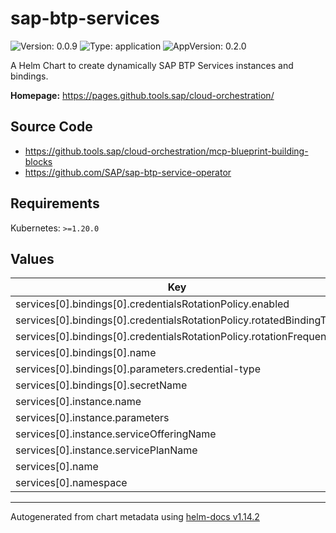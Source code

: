 

# sap-btp-services

![Version: 0.0.9](https://img.shields.io/badge/Version-0.0.9-informational?style=flat-square) ![Type: application](https://img.shields.io/badge/Type-application-informational?style=flat-square) ![AppVersion: 0.2.0](https://img.shields.io/badge/AppVersion-0.2.0-informational?style=flat-square)

A Helm Chart to create dynamically SAP BTP Services instances and bindings.

**Homepage:** <https://pages.github.tools.sap/cloud-orchestration/>

## Source Code

* <https://github.tools.sap/cloud-orchestration/mcp-blueprint-building-blocks>
* <https://github.com/SAP/sap-btp-service-operator>

## Requirements

Kubernetes: `>=1.20.0`

## Values

| Key | Type | Default | Description |
|-----|------|---------|-------------|
| services[0].bindings[0].credentialsRotationPolicy.enabled | bool | `true` |  |
| services[0].bindings[0].credentialsRotationPolicy.rotatedBindingTTL | string | `"1s"` |  |
| services[0].bindings[0].credentialsRotationPolicy.rotationFrequency | string | `"1s"` |  |
| services[0].bindings[0].name | string | `""` |  |
| services[0].bindings[0].parameters.credential-type | string | `"SECRET"` |  |
| services[0].bindings[0].secretName | string | `"secretName"` |  |
| services[0].instance.name | string | `"name"` |  |
| services[0].instance.parameters | string | `"parameters\n"` |  |
| services[0].instance.serviceOfferingName | string | `"serviceOfferingName"` |  |
| services[0].instance.servicePlanName | string | `"servicePlanName"` |  |
| services[0].name | string | `""` |  |
| services[0].namespace | string | `"default"` |  |

----------------------------------------------
Autogenerated from chart metadata using [helm-docs v1.14.2](https://github.com/norwoodj/helm-docs/releases/v1.14.2)